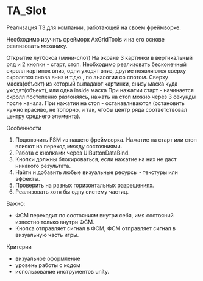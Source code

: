 # TA_Slot
Реализация ТЗ для компании, работающей на своем фреймворке.

Необходимо изучить фрейморк AxGridTools и на его основе реализовать механику.

Открытие лутбокса (мини-слот)
На экране 3 картинки в вертикальный ряд и 2 кнопки - старт, стоп. Необходимо реализовать бесконечный скролл картинок вниз, 
одни уходят вниз, другие появляются сверху скролятся снова вниз и т.дю., по аналогии со слотом. 
Сверху маска(объект) из который выпадают картинки, снизу маска куда уходят(объект), или одна inside маска
При нажатии старт - начинается скролл постепенно разгоняясь, нажать на стоп можно через 3 секунды после начала.
При нажатии на стоп - останавливаются (остановить нужно красиво, не топорно, и так, чтобы центр ряда соответствовал центру среднего элемента).

Особенности
1. Подключить FSM из нашего фреймворка. Нажатие на старт или стоп влияют на переход между состояниями.
2. Работа с кнопками через UIButtonDataBind.
3. Кнопки должны блокироваться, если нажатие на них не даст никакого результата.
4. Найти и добавить любые визуальные ресурсы - текстуры или эффекты.
5. Проверить на разных горизонтальных разрешениях.
6. Реализовать хотя бы одну систему частиц.

Важно:
- ФСМ переходит по состояниям внутри себя, имя состояний известно только внутри ФСМ.
- Кнопка отправляет сигнал в ФСМ, ФСМ отправляет сигнал в визуальную часть игры.

Критерии
- визуальное оформление 
- уровень работы с кодом
- использование инструментов unity.
